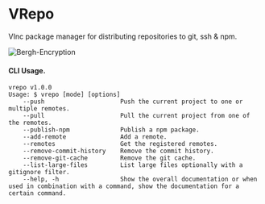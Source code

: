 <!--<img src="https://raw.githubusercontent.com/vandenberghinc/vlib/master/dev/media/icon/icon.green.png" width="150" alt="VLib">-->
# VRepo
VInc package manager for distributing repositories to git, ssh & npm.

<p align="start">
    <img src="https://img.shields.io/badge/version-1.0.0-orange" alt="Bergh-Encryption">
</p> 

#### CLI Usage.
```
vrepo v1.0.0
Usage: $ vrepo [mode] [options]
    --push                     Push the current project to one or multiple remotes.
    --pull                     Pull the current project from one of the remotes.
    --publish-npm              Publish a npm package.
    --add-remote               Add a remote.
    --remotes                  Get the registered remotes.
    --remove-commit-history    Remove the commit history.
    --remove-git-cache         Remove the git cache.
    --list-large-files         List large files optionally with a gitignore filter.
    --help, -h                 Show the overall documentation or when used in combination with a command, show the documentation for a certain command.
```

<!--
## Documentation.
Full documentation at [Github Pages](https://vandenberghinc.github.io/vlib).
-->